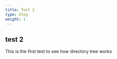 ```yaml
---
title: Test 2
type: blog
weight: 1
---
```


## test 2
This is the first test to see how directory tree works
